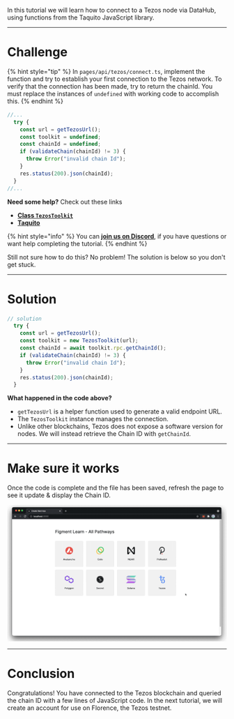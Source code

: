 In this tutorial we will learn how to connect to a Tezos node via DataHub, using functions from the Taquito JavaScript library.

------------------------

# Challenge

{% hint style="tip" %}
In `pages/api/tezos/connect.ts`, implement the function and try to establish your first connection to the Tezos network. To verify that the connection has been made, try to return the chainId. You must replace the instances of `undefined` with working code to accomplish this.
{% endhint %}

```typescript
//...
  try {
    const url = getTezosUrl();
    const toolkit = undefined;
    const chainId = undefined;
    if (validateChain(chainId) != 3) {
      throw Error("invalid chain Id");
    }
    res.status(200).json(chainId);
  } 
//...
```

**Need some help?** Check out these links
* [**Class `TezosToolkit`**](https://tezostaquito.io/typedoc/classes/_taquito_taquito.tezostoolkit.html)
* [**Taquito**](https://tezostaquito.io/typedoc/modules.html)  

{% hint style="info" %}
You can [**join us on Discord**](https://figment.io/devchat), if you have questions or want help completing the tutorial.
{% endhint %}

Still not sure how to do this? No problem! The solution is below so you don't get stuck.

------------------------

# Solution

```typescript
// solution
  try {
    const url = getTezosUrl();
    const toolkit = new TezosToolkit(url);
    const chainId = await toolkit.rpc.getChainId();
    if (validateChain(chainId) != 3) {
      throw Error("invalid chain Id");
    }
    res.status(200).json(chainId);
  } 
```

**What happened in the code above?**

* `getTezosUrl` is a helper function used to generate a valid endpoint URL.
* The `TezosToolkit` instance manages the connection.
* Unlike other blockchains, Tezos does not expose a software version for nodes. We will instead retrieve the Chain ID with `getChainId`.

------------------------

# Make sure it works

Once the code is complete and the file has been saved, refresh the page to see it update & display the Chain ID.

![](../assets/tezos/tezos-connect.gif)

-----------------------------

# Conclusion

Congratulations! You have connected to the Tezos blockchain and queried the chain ID with a few lines of JavaScript code. In the next tutorial, we will create an account for use on Florence, the Tezos testnet.
